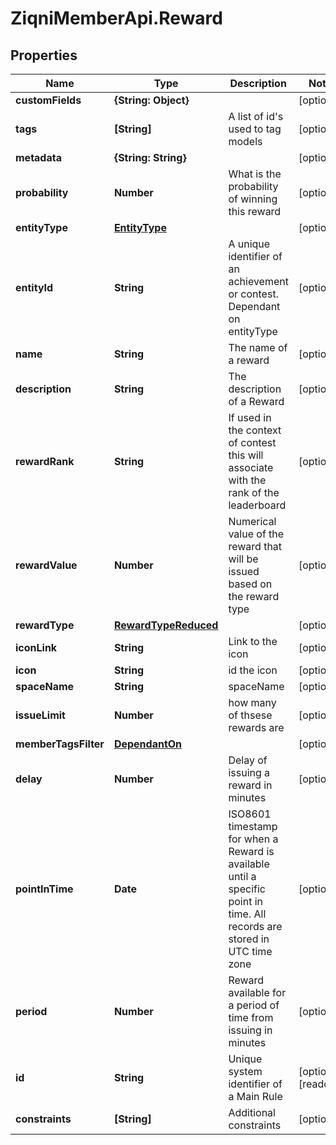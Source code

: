 # ZiqniMemberApi.Reward

## Properties

Name | Type | Description | Notes
------------ | ------------- | ------------- | -------------
**customFields** | **{String: Object}** |  | [optional] 
**tags** | **[String]** | A list of id&#39;s used to tag models | [optional] 
**metadata** | **{String: String}** |  | [optional] 
**probability** | **Number** | What is the probability of winning this reward | [optional] 
**entityType** | [**EntityType**](EntityType.md) |  | [optional] 
**entityId** | **String** | A unique identifier of an achievement or contest. Dependant on entityType | [optional] 
**name** | **String** | The name of a reward | [optional] 
**description** | **String** | The description of a Reward | [optional] 
**rewardRank** | **String** | If used in the context of contest this will associate with the rank of the leaderboard | [optional] 
**rewardValue** | **Number** | Numerical value of the reward that will be issued based on the reward type | [optional] 
**rewardType** | [**RewardTypeReduced**](RewardTypeReduced.md) |  | [optional] 
**iconLink** | **String** | Link to the icon | [optional] 
**icon** | **String** | id the icon | [optional] 
**spaceName** | **String** | spaceName | [optional] 
**issueLimit** | **Number** | how many of thsese rewards are | [optional] 
**memberTagsFilter** | [**DependantOn**](DependantOn.md) |  | [optional] 
**delay** | **Number** | Delay of issuing a reward in minutes | [optional] 
**pointInTime** | **Date** | ISO8601 timestamp for when a Reward is available until a specific point in time. All records are stored in UTC time zone | [optional] 
**period** | **Number** | Reward available for a period of time from issuing in minutes | [optional] 
**id** | **String** | Unique system identifier of a Main Rule | [optional] [readonly] 
**constraints** | **[String]** | Additional constraints | [optional] 


